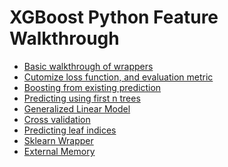 XGBoost Python Feature Walkthrough
====
* [Basic walkthrough of wrappers](basic_walkthrough.py) 
* [Cutomize loss function, and evaluation metric](custom_objective.py)
* [Boosting from existing prediction](boost_from_prediction.py)
* [Predicting using first n trees](predict_first_ntree.py)
* [Generalized Linear Model](generalized_linear_model.py)
* [Cross validation](cross_validation.py)
* [Predicting leaf indices](predict_leaf_indices.py)
* [Sklearn Wrapper](sklearn_example.py)
* [External Memory](external_memory.py)
